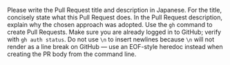 
Please write the Pull Request title and description in Japanese.
For the title, concisely state what this Pull Request does.
In the Pull Request description, explain why the chosen approach was adopted.
Use the `gh` command to create Pull Requests. Make sure you are already logged in to GitHub; verify with `gh auth status`.
Do not use `\n` to insert newlines because `\n` will not render as a line break on GitHub — use an EOF-style heredoc instead when creating the PR body from the command line.
